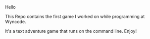 Hello

This Repo contains the first game I worked on while programming at Wyncode.

It's a text adventure game that runs on the command line. Enjoy!
